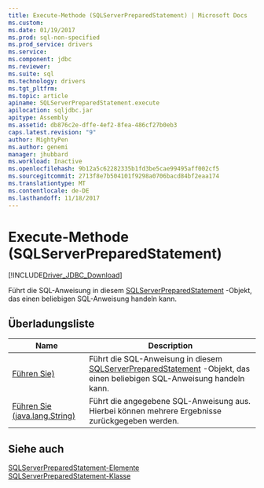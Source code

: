 ```yaml
---
title: Execute-Methode (SQLServerPreparedStatement) | Microsoft Docs
ms.custom: 
ms.date: 01/19/2017
ms.prod: sql-non-specified
ms.prod_service: drivers
ms.service: 
ms.component: jdbc
ms.reviewer: 
ms.suite: sql
ms.technology: drivers
ms.tgt_pltfrm: 
ms.topic: article
apiname: SQLServerPreparedStatement.execute
apilocation: sqljdbc.jar
apitype: Assembly
ms.assetid: db876c2e-dffe-4ef2-8fea-486cf27b0eb3
caps.latest.revision: "9"
author: MightyPen
ms.author: genemi
manager: jhubbard
ms.workload: Inactive
ms.openlocfilehash: 9b12a5c62282335b1fd3be5cae99495aff002cf5
ms.sourcegitcommit: 2713f8e7b504101f9298a0706bacd84bf2eaa174
ms.translationtype: MT
ms.contentlocale: de-DE
ms.lasthandoff: 11/18/2017
---
```

# <a name="execute-method-sqlserverpreparedstatement"></a>Execute-Methode (SQLServerPreparedStatement)
[!INCLUDE[Driver_JDBC_Download](../../../includes/driver_jdbc_download.md)]

  Führt die SQL-Anweisung in diesem [SQLServerPreparedStatement](../../../connect/jdbc/reference/sqlserverpreparedstatement-class.md) -Objekt, das einen beliebigen SQL-Anweisung handeln kann.  
  
## <a name="overload-list"></a>Überladungsliste  
  
|Name|Description|  
|----------|-----------------|  
|[Führen Sie)](../../../connect/jdbc/reference/execute-method.md)|Führt die SQL-Anweisung in diesem [SQLServerPreparedStatement](../../../connect/jdbc/reference/sqlserverpreparedstatement-class.md) -Objekt, das einen beliebigen SQL-Anweisung handeln kann.|  
|[Führen Sie (java.lang.String)](../../../connect/jdbc/reference/execute-method-java-lang-string.md)|Führt die angegebene SQL-Anweisung aus. Hierbei können mehrere Ergebnisse zurückgegeben werden.|  
  
## <a name="see-also"></a>Siehe auch  
 [SQLServerPreparedStatement-Elemente](../../../connect/jdbc/reference/sqlserverpreparedstatement-members.md)   
 [SQLServerPreparedStatement-Klasse](../../../connect/jdbc/reference/sqlserverpreparedstatement-class.md)  
  
  
